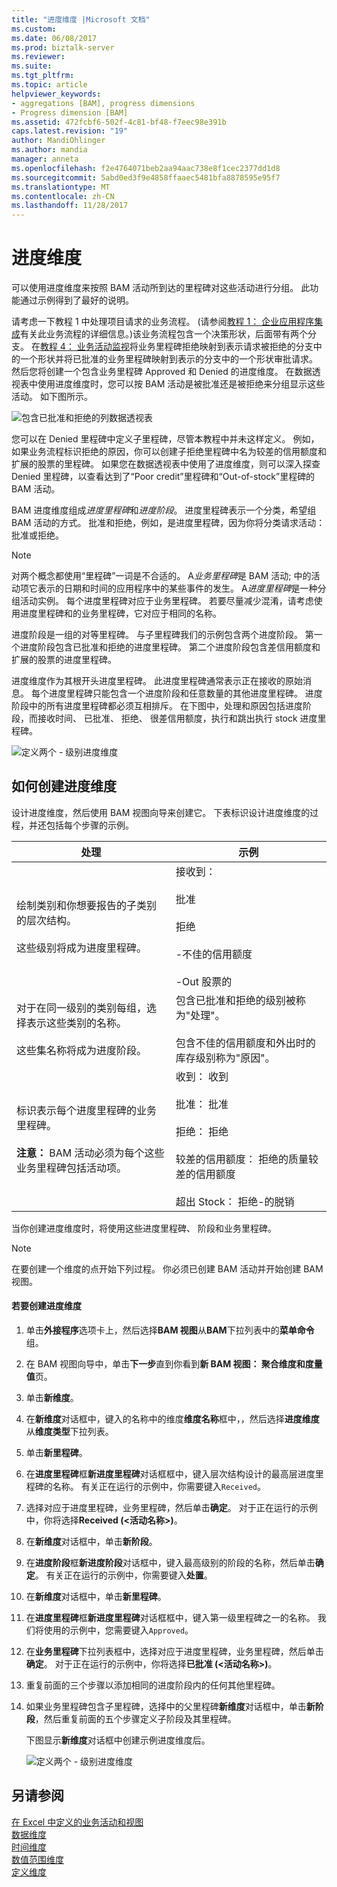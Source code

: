 ```yaml
---
title: "进度维度 |Microsoft 文档"
ms.custom: 
ms.date: 06/08/2017
ms.prod: biztalk-server
ms.reviewer: 
ms.suite: 
ms.tgt_pltfrm: 
ms.topic: article
helpviewer_keywords:
- aggregations [BAM], progress dimensions
- Progress dimension [BAM]
ms.assetid: 472fcbf6-502f-4c81-bf48-f7eec98e391b
caps.latest.revision: "19"
author: MandiOhlinger
ms.author: mandia
manager: anneta
ms.openlocfilehash: f2e4764071beb2aa94aac738e8f1cec2377dd1d8
ms.sourcegitcommit: 5abd0ed3f9e4858ffaaec5481bfa8878595e95f7
ms.translationtype: MT
ms.contentlocale: zh-CN
ms.lasthandoff: 11/28/2017
---
```

# <a name="progress-dimension"></a>进度维度
可以使用进度维度来按照 BAM 活动所到达的里程碑对这些活动进行分组。 此功能通过示例得到了最好的说明。  
  
 请考虑一下教程 1 中处理项目请求的业务流程。 (请参阅[教程 1： 企业应用程序集成](../core/tutorial-1-enterprise-application-integration.md)有关此业务流程的详细信息。)该业务流程包含一个决策形状，后面带有两个分支。 在[教程 4： 业务活动监视](http://msdn.microsoft.com/library/81d5e768-f8a6-4eb0-8e6c-64db47455476)将业务里程碑拒绝映射到表示请求被拒绝的分支中的一个形状并将已批准的业务里程碑映射到表示的分支中的一个形状审批请求。 然后您将创建一个包含业务里程碑 Approved 和 Denied 的进度维度。 在数据透视表中使用进度维度时，您可以按 BAM 活动是被批准还是被拒绝来分组显示这些活动。 如下图所示。  
  
 ![包含已批准和拒绝的列数据透视表](../core/media/bts-view-with-approved-denieds.gif "bts_view-与-批准-denieds")  
  
 您可以在 Denied 里程碑中定义子里程碑，尽管本教程中并未这样定义。 例如，如果业务流程标识拒绝的原因，你可以创建子拒绝里程碑中名为较差的信用额度和扩展的股票的里程碑。 如果您在数据透视表中使用了进度维度，则可以深入探查 Denied 里程碑，以查看达到了“Poor credit”里程碑和“Out-of-stock”里程碑的 BAM 活动。  
  
 BAM 进度维度组成*进度里程碑*和*进度阶段*。 进度里程碑表示一个分类，希望组 BAM 活动的方式。 批准和拒绝，例如，是进度里程碑，因为你将分类请求活动： 批准或拒绝。  
  
> [!NOTE]
>  对两个概念都使用“里程碑”一词是不合适的。 A*业务里程碑*是 BAM 活动; 中的活动项它表示的日期和时间的应用程序中的某些事件的发生。 A*进度里程碑*是一种分组活动实例。 每个进度里程碑对应于业务里程碑。 若要尽量减少混淆，请考虑使用进度里程碑和的业务里程碑，它对应于相同的名称。  
  
 进度阶段是一组的对等里程碑。 与子里程碑我们的示例包含两个进度阶段。 第一个进度阶段包含已批准和拒绝的进度里程碑。 第二个进度阶段包含差信用额度和扩展的股票的进度里程碑。  
  
 进度维度作为其根开头进度里程碑。 此进度里程碑通常表示正在接收的原始消息。 每个进度里程碑只能包含一个进度阶段和任意数量的其他进度里程碑。 进度阶段中的所有进度里程碑都必须互相排斥。 在下图中，处理和原因包括进度阶段，而接收时间、 已批准、 拒绝、 很差信用额度，执行和跳出执行 stock 进度里程碑。  
  
 ![定义两个 &#45; 级别进度维度](../core/media/bts-progress-dimension-two-levelss.gif "bts_progress 维度的两个 levelss")  
  
## <a name="how-to-create-progress-dimensions"></a>如何创建进度维度  
 设计进度维度，然后使用 BAM 视图向导来创建它。 下表标识设计进度维度的过程，并还包括每个步骤的示例。  
  
|处理|示例|  
|-------------|-------------|  
|绘制类别和你想要报告的子类别的层次结构。<br /><br /> 这些级别将成为进度里程碑。|接收到：<br /><br /> 批准<br /><br /> 拒绝<br /><br /> -不佳的信用额度<br /><br /> -Out 股票的|  
|对于在同一级别的类别每组，选择表示这些类别的名称。<br /><br /> 这些集名称将成为进度阶段。|包含已批准和拒绝的级别被称为"处理"。<br /><br /> 包含不佳的信用额度和外出时的库存级别称为"原因"。|  
|标识表示每个进度里程碑的业务里程碑。<br /><br /> **注意：** BAM 活动必须为每个这些业务里程碑包括活动项。|收到： 收到<br /><br /> 批准： 批准<br /><br /> 拒绝： 拒绝<br /><br /> 较差的信用额度： 拒绝的质量较差的信用额度<br /><br /> 超出 Stock： 拒绝-的脱销|  
  
 当你创建进度维度时，将使用这些进度里程碑、 阶段和业务里程碑。  
  
> [!NOTE]
>  在要创建一个维度的点开始下列过程。 你必须已创建 BAM 活动并开始创建 BAM 视图。  
  
#### <a name="to-create-a-progress-dimension"></a>若要创建进度维度  
  
1.  单击**外接程序**选项卡上，然后选择**BAM 视图**从**BAM**下拉列表中的**菜单命令**组。  
  
2.  在 BAM 视图向导中，单击**下一步**直到你看到**新 BAM 视图： 聚合维度和度量值**页。  
  
3.  单击**新维度**。  
  
4.  在**新维度**对话框中，键入的名称中的维度**维度名称**框中，，然后选择**进度维度**从**维度类型**下拉列表。  
  
5.  单击**新里程碑**。  
  
6.  在**进度里程碑**框**新进度里程碑**对话框框中，键入层次结构设计的最高层进度里程碑的名称。 有关正在运行的示例中，你需要键入`Received`。  
  
7.  选择对应于进度里程碑，业务里程碑，然后单击**确定**。 对于正在运行的示例中，你将选择**Received (\<活动名称\>)**。  
  
8.  在**新维度**对话框中，单击**新阶段**。  
  
9. 在**进度阶段**框**新进度阶段**对话框中，键入最高级别的阶段的名称，然后单击**确定**。  有关正在运行的示例中，你需要键入**处置**。  
  
10. 在**新维度**对话框中，单击**新里程碑**。  
  
11. 在**进度里程碑**框**新进度里程碑**对话框框中，键入第一级里程碑之一的名称。 我们将使用的示例中，您需要键入`Approved`。  
  
12. 在**业务里程碑**下拉列表框中，选择对应于进度里程碑，业务里程碑，然后单击**确定**。 对于正在运行的示例中，你将选择**已批准 (\<活动名称\>)**。  
  
13. 重复前面的三个步骤以添加相同的进度阶段内的任何其他里程碑。  
  
14. 如果业务里程碑包含子里程碑，选择中的父里程碑**新维度**对话框中，单击**新阶段**，然后重复前面的五个步骤定义子阶段及其里程碑。  
  
     下图显示**新维度**对话框中创建示例进度维度后。  
  
     ![定义两个 &#45; 级别进度维度](../core/media/bts-progress-dimension-two-levelss.gif "bts_progress 维度的两个 levelss")  
  
## <a name="see-also"></a>另请参阅  
 [在 Excel 中定义的业务活动和视图](../core/defining-business-activities-and-views-in-excel.md)   
 [数据维度](../core/data-dimension.md)   
 [时间维度](../core/time-dimension.md)   
 [数值范围维度](../core/numeric-range-dimension.md)   
 [定义维度](../core/defining-dimensions.md)